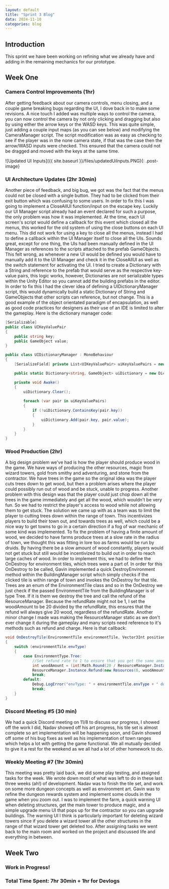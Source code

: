```yaml
---
layout: default
title: "Sprint 3 Blog"
data: 2024-11-10
categories: blog
---
```

## Introduction

This sprint we have been working on refining what we already have and adding in the remaining mechanics for our prototype.

## Week One

### Camera Control Improvements (1hr)
After getting feedback about our camera controls, menu closing, and a couple game breaking bugs regarding the UI, I dove back in to make some revisions. A nice touch I added was multiple ways to control the camera, you can now control the camera by not only clicking and dragging but also by using either the arrow keys or the WASD keys. This was quite simple, just adding a couple input maps (as you can see below) and modifying the CameraManager script. The script modification was as easy as checking to see if the player was in the none camera state, if that was the case then the arrow/WASD inputs were checked. This ensured that the camera could not be dragged and moved with the keys at the same time.

![Updated UI Inputs]({{ site.baseurl }}/files/updatedUiInputs.PNG){: .post-image}

### UI Architecture Updates (2hr 30min)
Another piece of feedback, and big bug, we got was the fact that the menus could not be closed with a single button. They had to be clicked from their exit button which was confusing to some users. In order to fix this I was going to implement a CloseAllUI function/input on the escape key. Luckily our UI Manager script already had an event declared for such a purpose, the only problem was how it was implemented. At the time, each UI screen's script would define a callback for this event which closed all the menus, this worked for the old system of using the close buttons on each UI menu. This did not work for using a key to close all the menus, instead I had to define a callback within the UI Manager itself to close all the UIs. Sounds great, except for one thing, the UIs had been manually defined in the UI Manager as references to the scripts attached to the prefab GameObjects. This felt wrong, as whenever a new UI would be defined you would have to manually add it to the UI Manager and check it in the CloseAllUI as well as the switch statement for activating the UI. I tried to create a Dictionary with a String and reference to the prefab that would serve as the respective key-value pairs, this logic works, however, Dictionaries are not serializable types within the Unity Editor so you cannot add the building prefabs in the editor. In order to fix this I had the clever idea of defining a UIDictionaryManager script, this would dynamically build a static Dictionary of String and GameObjects that other scripts can reference, but not change. This is a good example of the object orientated paradigm of encapsulation, as well as good code practices for designers as their use of an IDE is limited to alter the gameplay. Here is the dictionary manager code:
```csharp
[Serializable]
public class UIKeyValuePair
{
    public string key;
    public GameObject value;
}

public class UIDictionaryManager : MonoBehaviour
{
    [SerializeField] private List<UIKeyValuePair> uiKeyValuePairs = new List<UIKeyValuePair>();

    public static Dictionary<string, GameObject> uiDictionary = new Dictionary<string, GameObject>();

    private void Awake()
    {
        uiDictionary.Clear();
        
        foreach (var pair in uiKeyValuePairs)
        {
            if (!uiDictionary.ContainsKey(pair.key))
            {
                uiDictionary.Add(pair.key, pair.value);
            }
        }
    }
}
```

### Wood Production (2hr)
A big design problem we've had is how the player should produce wood in the game. We have ways of producing the other resources, magic from wizard towers, gold from smithy and adventuring, and stone from the contractor. We have trees in the game so the original idea was the player cuts trees down to get wood, but then a problem arises where the player could possibly run out of wood and be stuck, unable to progress. Another problem with this design was that the player could just chop down all the trees in the game immediately and get all the wood, which wouldn't be very fun. So we had to restrict the player's access to wood while not allowing them to get stuck. The solution we came up with as a team was to limit the player to cutting trees down within the range of town. This incentivizes players to build their town out, and towards trees as well, which could be a nice way to get towns to go in a certain direction if a fog of war mechanic of some kind was implemented. To fix the problem of having a finite amount of wood, we decided to have farms produce trees at a slow rate in the radius of town, we thought this was fitting in lore too as farms would be run by druids. By having there be a slow amount of wood constantly, players would not get stuck but still would be incentivized to build out in order to reach large caches of wood.
In order to implement this, we had to define the OnDestroy for environment tiles, which trees were a part of. In order for this OnDestroy to be called, Gavin implemented a quick DestroyEnvironment method within the BuildingManager script which simply checks if the clicked tile is within range of town and invokes the OnDestroy for that tile. Trees are an enum of the EnvironmentTile class and so in the OnDestroy we just check if the passed EnvironmentTile from the BuildingManager is of type Tree. If it is them we destroy the tree and call the refund of the ResourceManager. Because the refundRate might not be 1, I set the woodAmount to be 20 divided by the refundRate, this ensures that the refund will always give 20 wood, regardless of the refundRate. Another minor change I made was making the ResourceManager static as we don't ever change it during the gameplay and many scripts need reference to it's methods such as refund and charge. Here is that callback:
```csharp
void OnDestroyTile(EnvironmentTile environmentTile, Vector3Int position)
{
    switch (environmentTile.envType)
    {
        case EnvironmentType.Tree:
            //Set refund rate to 1 to ensure that you get the same amount of wood every time
            int woodAmount = (int)Math.Round(20 / ResourceManager.Instance.refundRate);
            ResourceManager.Instance.Refund(new Resources(0, woodAmount, 0, 0));
            break;
        default:
            Debug.LogError("envType: " + environmentTile.envType + " does not exist!");
            break;
    }
}
```

### Discord Meeting #5 (30 min)
We had a quick Discord meeting on 11/8 to discuss our progress, I showed off the work I did, Nadav showed off his art progress, his tile set is almost complete so art implementation will be happening soon, and Gavin showed off some of his bug fixes as well as his implementation of town ranges which helps a lot with getting the game functional. We all mutually decided to give it a rest for the weekend as we all had a lot of other homework to do.

### Weekly Meeting #7 (1hr 30min)
This meeting was pretty laid back, we did some play testing, and assigned tasks for the week. We wrote down most of what was left to do in these last three weeks (ah!) of development. Nadav was to finish the tile set, and work on some more dungeon concepts as well as environment art. Gavin was to refine the dungeon rewards system and implement some clouds in the game when you zoom out. I was to implement the farm, a quick warning UI when deleting structures, get the main tower to produce magic, and a simple upgrade menu UI that pops up for the contractor so you can upgrade buildings. The warning UI I think is particularly important for deleting wizard towers since if you delete a wizard tower all the other structures in the range of that wizard tower get deleted too. After assigning tasks we went back to the main room and worked on the project and discussed life and everything in between.

## Week Two

### Work in Progress!

### Total Time Spent: 7hr 30min + 1hr for Devlogs